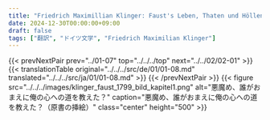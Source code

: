 ```yaml
---
title: "Friedrich Maximillian Klinger: Faust's Leben, Thaten und Höllenfahrt (1799) - 第一巻 第八章"
date: 2024-12-30T00:00:00+09:00
draft: false
tags: ["翻訳", "ドイツ文学", "Friedrich Maximilian Klinger"]
---
```


{{< prevNextPair prev="../01-07" top="../../../top" next="../../02/02-01" >}}
{{< translationTable original="../../../src/de/01/01-08.md" translated="../../../src/ja/01/01-08.md" >}}
{{< /prevNextPair >}}
{{< figure src="../../../images/klinger_faust_1799_bild_kapitel1.png" alt="悪魔め、誰がおまえに俺の心への道を教えた？" caption="悪魔め、誰がおまえに俺の心への道を教えた？（原書の挿絵）" class="center" height="500" >}}
